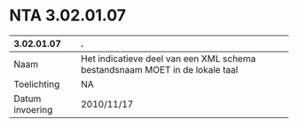 # NTA 3.02.01.07

 3.02.01.07 | . 
 :--- | :--- 
 Naam | Het indicatieve deel van een XML schema bestandsnaam MOET in de lokale taal 
 Toelichting | NA 
 Datum invoering | 2010/11/17 
